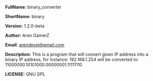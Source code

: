 **FullName:**  binary_converter

**ShortName:** binary

**Version:** 1.2.0-beta

**Author:** Aren GamerZ

**Email:** arendevel@gmail.com

**Description:**  This is a program that will convert given IP address into a binary IP address, for instance:
                  192.168.1.254 will be converted to: 11000000.10101000.00000001.11111110

**LICENSE:** GNU GPL
